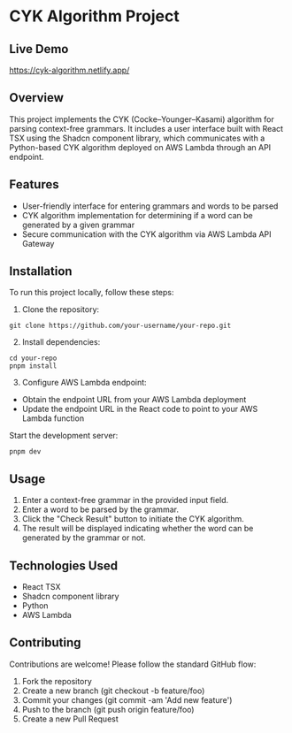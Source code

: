 # CYK Algorithm Project
## Live Demo
https://cyk-algorithm.netlify.app/

## Overview
This project implements the CYK (Cocke–Younger–Kasami) algorithm for parsing context-free grammars. It includes a user interface built with React TSX using the Shadcn component library, which communicates with a Python-based CYK algorithm deployed on AWS Lambda through an API endpoint.

## Features
- User-friendly interface for entering grammars and words to be parsed
- CYK algorithm implementation for determining if a word can be generated by a given grammar
- Secure communication with the CYK algorithm via AWS Lambda API Gateway

## Installation
To run this project locally, follow these steps:

1. Clone the repository:
```
git clone https://github.com/your-username/your-repo.git
```
2. Install dependencies:
```
cd your-repo
pnpm install
```
3. Configure AWS Lambda endpoint:

- Obtain the endpoint URL from your AWS Lambda deployment
- Update the endpoint URL in the React code to point to your AWS Lambda function
  
Start the development server:
```
pnpm dev
```
## Usage
1. Enter a context-free grammar in the provided input field.
2. Enter a word to be parsed by the grammar.
3. Click the "Check Result" button to initiate the CYK algorithm.
4. The result will be displayed indicating whether the word can be generated by the grammar or not.

## Technologies Used
- React TSX
- Shadcn component library
- Python
- AWS Lambda
  
## Contributing
Contributions are welcome! Please follow the standard GitHub flow:

1. Fork the repository
2. Create a new branch (git checkout -b feature/foo)
3. Commit your changes (git commit -am 'Add new feature')
4. Push to the branch (git push origin feature/foo)
5. Create a new Pull Request

